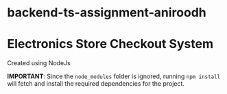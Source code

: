 # backend-ts-assignment-aniroodh

# Electronics Store Checkout System

Created using NodeJs

**IMPORTANT**: Since the `node_modules` folder is ignored, running
`npm install`
will fetch and install the required dependencies for the project.
